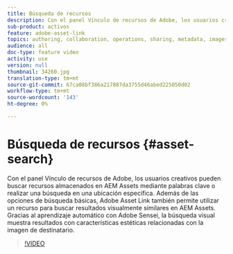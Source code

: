 ```yaml
---
title: Búsqueda de recursos
description: Con el panel Vínculo de recursos de Adobe, los usuarios creativos pueden buscar recursos almacenados en AEM Assets mediante palabras clave o realizar una búsqueda en una ubicación específica. Además de las opciones de búsqueda básicas, Adobe Asset Link también permite utilizar un recurso para buscar resultados visualmente similares en AEM Assets. Gracias al aprendizaje automático con Adobe Sensei, la búsqueda visual muestra resultados con características estéticas relacionadas con la imagen de destinatario.
sub-product: activos
feature: adobe-asset-link
topics: authoring, collaboration, operations, sharing, metadata, images, search, operations
audience: all
doc-type: feature video
activity: use
version: null
thumbnail: 34260.jpg
translation-type: tm+mt
source-git-commit: 67ca08bf386a217807da3755d46abed225050d02
workflow-type: tm+mt
source-wordcount: '143'
ht-degree: 0%

---
```



# Búsqueda de recursos {#asset-search}

Con el panel Vínculo de recursos de Adobe, los usuarios creativos pueden buscar recursos almacenados en AEM Assets mediante palabras clave o realizar una búsqueda en una ubicación específica. Además de las opciones de búsqueda básicas, Adobe Asset Link también permite utilizar un recurso para buscar resultados visualmente similares en AEM Assets. Gracias al aprendizaje automático con Adobe Sensei, la búsqueda visual muestra resultados con características estéticas relacionadas con la imagen de destinatario.

>[!VIDEO](https://video.tv.adobe.com/v/34260/?quality=12)
